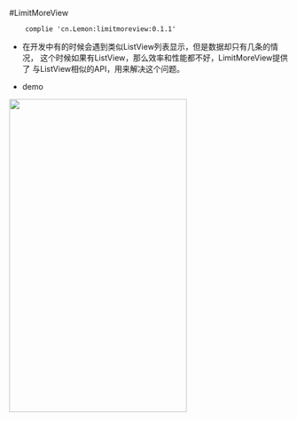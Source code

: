 #LimitMoreView

```
    complie 'cn.Lemon:limitmoreview:0.1.1'
```

 - 在开发中有的时候会遇到类似ListView列表显示，但是数据却只有几条的情况，
 这个时候如果有ListView，那么效率和性能都不好，LimitMoreView提供了
 与ListView相似的API，用来解决这个问题。

 - demo
<image src="demo.png" width="320" height="564">